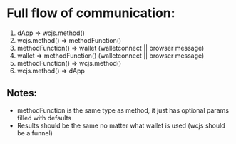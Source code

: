 # Full flow of communication:
1. dApp => wcjs.method()  
2. wcjs.method() => methodFunction()
3. methodFunction() => wallet (walletconnect || browser message)
4. wallet => methodFunction() (walletconnect || browser message)
5. methodFunction() => wcjs.method()
6. wcjs.method() => dApp

## Notes:
 - methodFunction is the same type as method, it just has optional params filled with defaults
 - Results should be the same no matter what wallet is used (wcjs should be a funnel)
